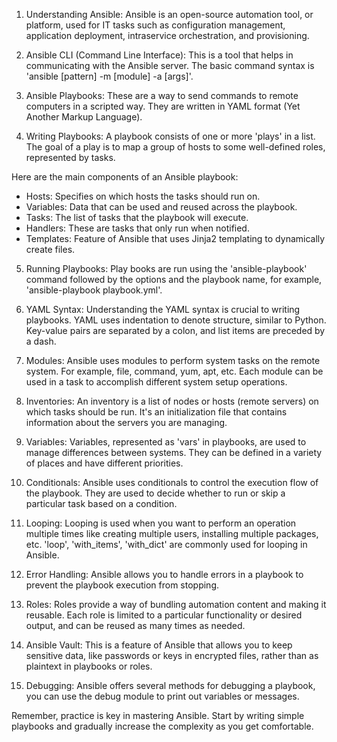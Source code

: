 1. Understanding Ansible: Ansible is an open-source automation tool, or platform, used for IT tasks such as configuration management, application deployment, intraservice orchestration, and provisioning.

2. Ansible CLI (Command Line Interface): This is a tool that helps in communicating with the Ansible server. The basic command syntax is 'ansible [pattern] -m [module] -a [args]'.

3. Ansible Playbooks: These are a way to send commands to remote computers in a scripted way. They are written in YAML format (Yet Another Markup Language).

4. Writing Playbooks: A playbook consists of one or more 'plays' in a list. The goal of a play is to map a group of hosts to some well-defined roles, represented by tasks.

Here are the main components of an Ansible playbook:

   - Hosts: Specifies on which hosts the tasks should run on.
   - Variables: Data that can be used and reused across the playbook.
   - Tasks: The list of tasks that the playbook will execute.
   - Handlers: These are tasks that only run when notified.
   - Templates: Feature of Ansible that uses Jinja2 templating to dynamically create files.
   
5. Running Playbooks: Play books are run using the 'ansible-playbook' command followed by the options and the playbook name, for example, 'ansible-playbook playbook.yml'. 

6. YAML Syntax: Understanding the YAML syntax is crucial to writing playbooks. YAML uses indentation to denote structure, similar to Python. Key-value pairs are separated by a colon, and list items are preceded by a dash.

7. Modules: Ansible uses modules to perform system tasks on the remote system. For example, file, command, yum, apt, etc. Each module can be used in a task to accomplish different system setup operations.

8. Inventories: An inventory is a list of nodes or hosts (remote servers) on which tasks should be run. It's an initialization file that contains information about the servers you are managing.

9. Variables: Variables, represented as 'vars' in playbooks, are used to manage differences between systems. They can be defined in a variety of places and have different priorities.

10. Conditionals: Ansible uses conditionals to control the execution flow of the playbook. They are used to decide whether to run or skip a particular task based on a condition.

11. Looping: Looping is used when you want to perform an operation multiple times like creating multiple users, installing multiple packages, etc. 'loop', 'with_items', 'with_dict' are commonly used for looping in Ansible.

12. Error Handling: Ansible allows you to handle errors in a playbook to prevent the playbook execution from stopping.

13. Roles: Roles provide a way of bundling automation content and making it reusable. Each role is limited to a particular functionality or desired output, and can be reused as many times as needed.

14. Ansible Vault: This is a feature of Ansible that allows you to keep sensitive data, like passwords or keys in encrypted files, rather than as plaintext in playbooks or roles.

15. Debugging: Ansible offers several methods for debugging a playbook, you can use the debug module to print out variables or messages.

Remember, practice is key in mastering Ansible. Start by writing simple playbooks and gradually increase the complexity as you get comfortable.
